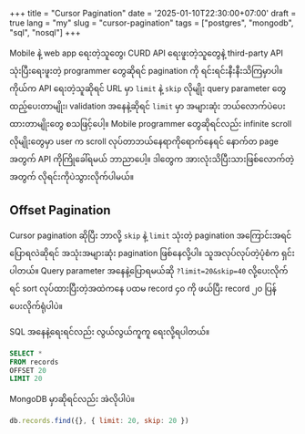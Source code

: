 +++
title = "Cursor Pagination"
date = '2025-01-10T22:30:00+07:00'
draft = true
lang = "my"
slug = "cursor-pagination"
tags = ["postgres", "mongodb", "sql", "nosql"]
+++

Mobile နဲ့ web app ရေးတဲ့သူတွေ၊ CURD API ရေးဖူးတဲ့သူတွေနဲ့ third-party API သုံးပြီးရေးဖူးတဲ့ programmer တွေဆိုရင် pagination ကို ရင်းရင်းနီးနီးသိကြမှာပါ။ ကိုယ်က API ရေးတဲ့သူဆိုရင် URL မှာ `limit` နဲ့ `skip` လိုမျိုး query parameter တွေထည့်ပေးတာမျိုး၊ validation အနေနဲ့ဆိုရင် `limit` မှာ အများဆုံး ဘယ်လောက်ပဲပေးထားတာမျိုးတွေ စသဖြင့်ပေါ့။ Mobile programmer တွေဆိုရင်လည်း infinite scroll လိုမျိုးတွေမှာ user က scroll လုပ်တာဘယ်နေရာကိုရောက်နေရင် နောက်တ page အတွက် API ကိုကြိုခေါ်ရမယ် ဘာညာပေါ့။ ဒါတွေက အားလုံးသိပြီးသားဖြစ်လောက်တဲ့အတွက် လိုရင်းကိုပဲသွားလိုက်ပါမယ်။

## Offset Pagination
Cursor pagination ဆိုပြီး ဘာလို့ `skip` နဲ့ `limit` သုံးတဲ့ pagination အကြောင်းအရင်ပြောရလဲဆိုရင် အသုံးအများဆုံး pagination ဖြစ်နေလို့ပါ။ သူအလုပ်လုပ်တဲ့ပုံစံက ရှင်းပါတယ်။ Query parameter အနေနဲ့ပြောရမယ်ဆို `?limit=20&skip=40` လို့ပေးလိုက်ရင် sort လုပ်ထားပြီးတဲ့အထဲကနေ ပထမ record ၄၀ ကို ဖယ်ပြီး record ၂၀ ပြန်ပေးလိုက်ရုံပါပဲ။

SQL အနေနဲ့ရေးရင်လည်း လွယ်လွယ်ကူကူ ရေးလို့ရပါတယ်။
```sql
SELECT *
FROM records
OFFSET 20
LIMIT 20
```

MongoDB မှာဆိုရင်လည်း အဲလိုပါပဲ။
```javascript
db.records.find({}, { limit: 20, skip: 20 })
```
